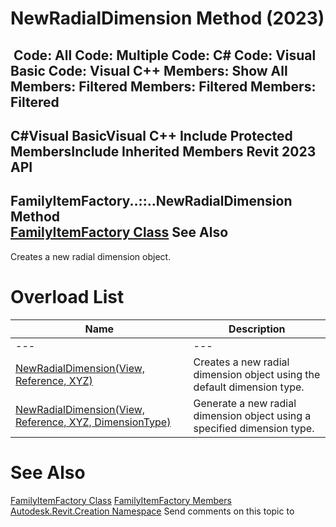 # NewRadialDimension Method (2023)

﻿
 Code: All Code: Multiple Code: C# Code: Visual Basic Code: Visual C++  Members: Show All Members: Filtered Members: Filtered Members: Filtered   
---  
C#Visual BasicVisual C++
Include Protected MembersInclude Inherited Members
Revit 2023 API  
---  
FamilyItemFactory..::..NewRadialDimension Method   
[FamilyItemFactory Class](a7622967-1381-c17f-ed04-1ebe40da0440.md "FamilyItemFactory Class") See Also  
---  
Creates a new radial dimension object.
# Overload List
| Name | Description |
| --- | --- |
| --- | --- | --- |
| [NewRadialDimension(View, Reference, XYZ)](5e66d4e9-b8c5-f334-b487-792788c64557.md "NewRadialDimension Method \(View, Reference, XYZ\)") | Creates a new radial dimension object using the default dimension type. |
| [NewRadialDimension(View, Reference, XYZ, DimensionType)](1c180a55-fc93-fd5d-7551-337bcd45689a.md "NewRadialDimension Method \(View, Reference, XYZ, DimensionType\)") | Generate a new radial dimension object using a specified dimension type. |

# See Also
[FamilyItemFactory Class](a7622967-1381-c17f-ed04-1ebe40da0440.md "FamilyItemFactory Class")
[FamilyItemFactory Members](6f7fdc5e-c44c-4543-16c8-131042290fad.md "FamilyItemFactory Members")
[Autodesk.Revit.Creation Namespace](ded320da-058a-4edd-0418-0582389559a7.md "Autodesk.Revit.Creation Namespace")
Send comments on this topic to 
